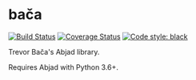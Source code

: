 bača
====

[![Build Status](https://travis-ci.org/trevorbaca/baca.svg?branch=master)](https://travis-ci.org/trevorbaca/baca)
[![Coverage Status](https://img.shields.io/coveralls/trevorbaca/baca.svg)](https://coveralls.io/r/trevorbaca/baca)
[![Code style: black](https://img.shields.io/badge/code%20style-black-000000.svg)](https://github.com/ambv/black)

Trevor Bača's Abjad library.

Requires Abjad with Python 3.6+.
